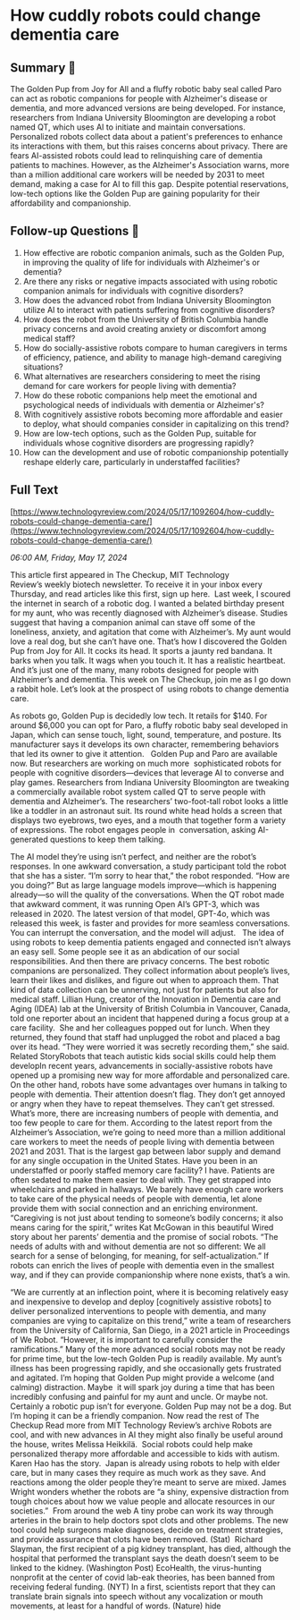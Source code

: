 # How cuddly robots could change dementia care

## Summary 🤖

The Golden Pup from Joy for All and a fluffy robotic baby seal called Paro can act as robotic companions for people with Alzheimer's disease or dementia, and more advanced versions are being developed. For instance, researchers from Indiana University Bloomington are developing a robot named QT, which uses AI to initiate and maintain conversations. Personalized robots collect data about a patient's preferences to enhance its interactions with them, but this raises concerns about privacy. There are fears AI-assisted robots could lead to relinquishing care of dementia patients to machines. However, as the Alzheimer's Association warns, more than a million additional care workers will be needed by 2031 to meet demand, making a case for AI to fill this gap. Despite potential reservations, low-tech options like the Golden Pup are gaining popularity for their affordability and companionship.

## Follow-up Questions 🤖

1. How effective are robotic companion animals, such as the Golden Pup, in improving the quality of life for individuals with Alzheimer's or dementia?
2. Are there any risks or negative impacts associated with using robotic companion animals for individuals with cognitive disorders?
3. How does the advanced robot from Indiana University Bloomington utilize AI to interact with patients suffering from cognitive disorders?
4. How does the robot from the University of British Columbia handle privacy concerns and avoid creating anxiety or discomfort among medical staff?
5. How do socially-assistive robots compare to human caregivers in terms of efficiency, patience, and ability to manage high-demand caregiving situations?
6. What alternatives are researchers considering to meet the rising demand for care workers for people living with dementia?
7. How do these robotic companions help meet the emotional and psychological needs of individuals with dementia or Alzheimer's?
8. With cognitively assistive robots becoming more affordable and easier to deploy, what should companies consider in capitalizing on this trend?
9. How are low-tech options, such as the Golden Pup, suitable for individuals whose cognitive disorders are progressing rapidly?
10. How can the development and use of robotic companionship potentially reshape elderly care, particularly in understaffed facilities?

## Full Text

[https://www.technologyreview.com/2024/05/17/1092604/how-cuddly-robots-could-change-dementia-care/](https://www.technologyreview.com/2024/05/17/1092604/how-cuddly-robots-could-change-dementia-care/)

*06:00 AM, Friday, May 17, 2024*

This article first appeared in The Checkup, MIT Technology Review’s weekly biotech newsletter. To receive it in your inbox every Thursday, and read articles like this first, sign up here.  Last week, I scoured the internet in search of a robotic dog. I wanted a belated birthday present for my aunt, who was recently diagnosed with Alzheimer’s disease. Studies suggest that having a companion animal can stave off some of the loneliness, anxiety, and agitation that come with Alzheimer’s. My aunt would love a real dog, but she can’t have one.  That’s how I discovered the Golden Pup from Joy for All. It cocks its head. It sports a jaunty red bandana. It barks when you talk. It wags when you touch it. It has a realistic heartbeat. And it’s just one of the many, many robots designed for people with Alzheimer’s and dementia. This week on The Checkup, join me as I go down a rabbit hole. Let’s look at the prospect of  using robots to change dementia care.

As robots go, Golden Pup is decidedly low tech. It retails for $140. For around $6,000 you can opt for Paro, a fluffy robotic baby seal developed in Japan, which can sense touch, light, sound, temperature, and posture. Its manufacturer says it develops its own character, remembering behaviors that led its owner to give it attention.   Golden Pup and Paro are available now. But researchers are working on much more  sophisticated robots for people with cognitive disorders—devices that leverage AI to converse and play games. Researchers from Indiana University Bloomington are tweaking a commercially available robot system called QT to serve people with dementia and Alzheimer’s. The researchers’ two-foot-tall robot looks a little like a toddler in an astronaut suit. Its round white head holds a screen that displays two eyebrows, two eyes, and a mouth that together form a variety of expressions. The robot engages people in  conversation, asking AI-generated questions to keep them talking.

The AI model they’re using isn’t perfect, and neither are the robot’s responses. In one awkward conversation, a study participant told the robot that she has a sister. “I’m sorry to hear that,” the robot responded. “How are you doing?” But as large language models improve—which is happening already—so will the quality of the conversations. When the QT robot made that awkward comment, it was running Open AI’s GPT-3, which was released in 2020. The latest version of that model, GPT-4o, which was released this week, is faster and provides for more seamless conversations. You can interrupt the conversation, and the model will adjust.   The idea of using robots to keep dementia patients engaged and connected isn’t always an easy sell. Some people see it as an abdication of our social responsibilities. And then there are privacy concerns. The best robotic companions are personalized. They collect information about people’s lives, learn their likes and dislikes, and figure out when to approach them. That kind of data collection can be unnerving, not just for patients but also for medical staff. Lillian Hung, creator of the Innovation in Dementia care and Aging (IDEA) lab at the University of British Columbia in Vancouver, Canada, told one reporter about an incident that happened during a focus group at a care facility.  She and her colleagues popped out for lunch. When they returned, they found that staff had unplugged the robot and placed a bag over its head. “They were worried it was secretly recording them,” she said. Related StoryRobots that teach autistic kids social skills could help them developIn recent years, advancements in socially-assistive robots have opened up a promising new way for more affordable and personalized care. On the other hand, robots have some advantages over humans in talking to people with dementia. Their attention doesn’t flag. They don’t get annoyed or angry when they have to repeat themselves. They can’t get stressed.   What’s more, there are increasing numbers of people with dementia, and too few people to care for them. According to the latest report from the Alzheimer’s Association, we’re going to need more than a million additional care workers to meet the needs of people living with dementia between 2021 and 2031. That is the largest gap between labor supply and demand for any single occupation in the United States. Have you been in an understaffed or poorly staffed memory care facility? I have. Patients are often sedated to make them easier to deal with. They get strapped into wheelchairs and parked in hallways. We barely have enough care workers to take care of the physical needs of people with dementia, let alone provide them with social connection and an enriching environment.  “Caregiving is not just about tending to someone’s bodily concerns; it also means caring for the spirit,” writes Kat McGowan in this beautiful Wired story about her parents’ dementia and the promise of social robots. “The needs of adults with and without dementia are not so different: We all search for a sense of belonging, for meaning, for self-actualization.” If robots can enrich the lives of people with dementia even in the smallest way, and if they can provide companionship where none exists, that’s a win.

“We are currently at an inflection point, where it is becoming relatively easy and inexpensive to develop and deploy [cognitively assistive robots] to deliver personalized interventions to people with dementia, and many companies are vying to capitalize on this trend,” write a team of researchers from the University of California, San Diego, in a 2021 article in Proceedings of We Robot. “However, it is important to carefully consider the ramifications.” Many of the more advanced social robots may not be ready for prime time, but the low-tech Golden Pup is readily available. My aunt’s illness has been progressing rapidly, and she occasionally gets frustrated and agitated. I’m hoping that Golden Pup might provide a welcome (and calming) distraction. Maybe  it will spark joy during a time that has been incredibly confusing and painful for my aunt and uncle. Or maybe not. Certainly a robotic pup isn’t for everyone. Golden Pup may not be a dog. But I’m hoping it can be a friendly companion.  Now read the rest of The Checkup Read more from MIT Technology Review’s archive Robots are cool, and with new advances in AI they might also finally be useful around the house, writes Melissa Heikkilä.  Social robots could help make personalized therapy more affordable and accessible to kids with autism. Karen Hao has the story.  Japan is already using robots to help with elder care, but in many cases they require as much work as they save. And reactions among the older people they’re meant to serve are mixed. James Wright wonders whether the robots are “a shiny, expensive distraction from tough choices about how we value people and allocate resources in our societies.”  From around the web A tiny probe can work its way through arteries in the brain to help doctors spot clots and other problems. The new tool could help surgeons make diagnoses, decide on treatment strategies, and provide assurance that clots have been removed. (Stat)  Richard Slayman, the first recipient of a pig kidney transplant, has died, although the hospital that performed the transplant says the death doesn’t seem to be linked to the kidney. (Washington Post) EcoHealth, the virus-hunting nonprofit at the center of covid lab-eak theories, has been banned from receiving federal funding. (NYT) In a first, scientists report that they can translate brain signals into speech without any vocalization or mouth movements, at least for a handful of words. (Nature) hide

